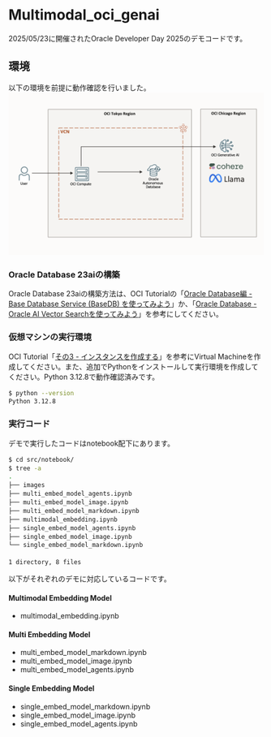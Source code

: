 # Multimodal_oci_genai

2025/05/23に開催されたOracle Developer Day 2025のデモコードです。


## 環境
以下の環境を前提に動作確認を行いました。
![alt text](./data/oci.png)

### Oracle Database 23aiの構築
Oracle Database 23aiの構築方法は、OCI Tutorialの「[Oracle Database編 - Base Database Service (BaseDB) を使ってみよう](https://oracle-japan.github.io/ocitutorials/basedb)」か、「[Oracle Database - Oracle AI Vector Searchを使ってみよう](https://oracle-japan.github.io/ocitutorials/ai-vector-search)」を参考にしてください。

### 仮想マシンの実行環境
OCI Tutorial「[その3 - インスタンスを作成する](https://oracle-japan.github.io/ocitutorials/beginners/creating-compute-instance/)」を参考にVirtual Machineを作成してください。また、追加でPythonをインストールして実行環境を作成してください。Python 3.12.8で動作確認済みです。
```bash
$ python --version
Python 3.12.8
```

### 実行コード
デモで実行したコードはnotebook配下にあります。
```bash
$ cd src/notebook/
$ tree -a
.
├── images
├── multi_embed_model_agents.ipynb
├── multi_embed_model_image.ipynb
├── multi_embed_model_markdown.ipynb
├── multimodal_embedding.ipynb
├── single_embed_model_agents.ipynb
├── single_embed_model_image.ipynb
└── single_embed_model_markdown.ipynb

1 directory, 8 files
```

以下がそれぞれのデモに対応しているコードです。
#### Multimodal Embedding Model
* multimodal_embedding.ipynb

#### Multi Embedding Model
* multi_embed_model_markdown.ipynb
* multi_embed_model_image.ipynb
* multi_embed_model_agents.ipynb

#### Single Embedding Model
* single_embed_model_markdown.ipynb
* single_embed_model_image.ipynb
* single_embed_model_agents.ipynb
